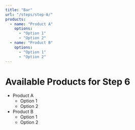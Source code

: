 ```yaml
---
title: "Bar"
url: "/steps/step-6/"
products:
  - name: "Product A"
    options:
      - "Option 1"
      - "Option 2"
  - name: "Product B"
    options:
      - "Option 1"
      - "Option 2"
---
```


# Available Products for Step 6

- Product A
  - Option 1
  - Option 2
- Product B
  - Option 1
  - Option 2
